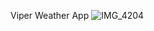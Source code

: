Viper Weather App
![IMG_4204](https://user-images.githubusercontent.com/91215763/146670857-99c1fa7a-db2e-4693-8f54-a730510719a2.PNG)
